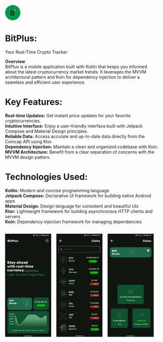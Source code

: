 
<img src="https://github.com/thevedantchourey/BitPlus/blob/master/assests/bitplus_logo_light.png"  height=50px width=50px  style="border-radius: 50%">  


# BitPlus: 
Your Real-Time Crypto Tracker

**Overview** <br>
BitPlus is a mobile application built with Kotlin that keeps you informed about the latest cryptocurrency market trends.
It leverages the MVVM architectural pattern and Koin for dependency injection to deliver a seamless and efficient user experience.

# Key Features:

**Real-time Updates:** Get instant price updates for your favorite cryptocurrencies.<br>
**Intuitive Interface:** Enjoy a user-friendly interface built with Jetpack Compose and Material Design principles.<br>
**Reliable Data:** Access accurate and up-to-date data directly from the Coincap API using Ktor.<br>
**Dependency Injection:** Maintain a clean and organized codebase with Koin.<br>
**MVVM Architecture:** Benefit from a clear separation of concerns with the MVVM design pattern.

# Technologies Used:

**Kotlin:** Modern and concise programming language <br>
**Jetpack Compose:** Declarative UI framework for building native Android apps<br>
**Material Design:** Design language for consistent and beautiful UIs<br>
**Ktor:** Lightweight framework for building asynchronous HTTP clients and servers<br>
**Koin:** Dependency injection framework for managing dependencies

<br>
<div style="display: flex; justify-content: space-between;">
<img src="https://github.com/thevedantchourey/BitPlus/blob/master/assests/Screenshot_20241205_133046.png" width=30% height=30%>
<img src="https://github.com/thevedantchourey/BitPlus/blob/master/assests/Screenshot_20241205_133114.png" width=30% height=30%>
<img src="https://github.com/thevedantchourey/BitPlus/blob/master/assests/Screenshot_20241205_133125.png" width=30% height=30%>
<div>
